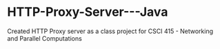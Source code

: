 HTTP-Proxy-Server---Java
========================

Created HTTP Proxy server as a class project for CSCI 415 - Networking and Parallel Computations
